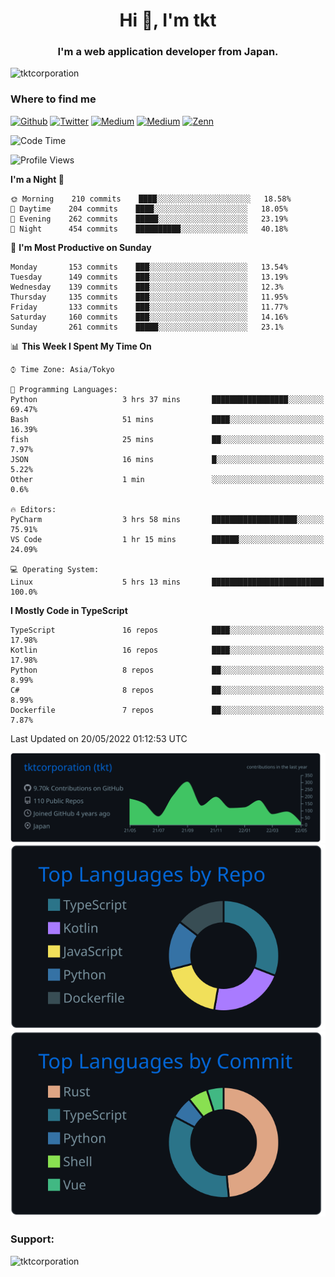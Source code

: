 <h1 align="center">Hi 👋, I'm tkt</h1>
<h3 align="center">I'm a web application developer from Japan.</h3>

<p align="left"> <img src="https://komarev.com/ghpvc/?username=tktcorporation&label=Profile%20views&color=0e75b6&style=flat" alt="tktcorporation" /> </p>

<h3>Where to find me</h3>
<p>
<a href="https://github.com/tktcorporation" target="_blank"><img alt="Github" src="https://img.shields.io/badge/GitHub-%2312100E.svg?&style=for-the-badge&logo=Github&logoColor=white" /></a>
<a href="https://twitter.com/tktcorporation" target="_blank"><img alt="Twitter" src="https://img.shields.io/badge/twitter-%231DA1F2.svg?&style=for-the-badge&logo=twitter&logoColor=white" /></a>
<a href="https://www.linkedin.com/in/tktcorporation" target="_blank"><img alt="Medium" src="https://img.shields.io/badge/linkdin-0a66c2.svg?&style=for-the-badge&logo=linkedin&logoColor=white" /></a>
<a href="https://qiita.com/tktcorporation" target="_blank"><img alt="Medium" src="https://img.shields.io/badge/qiita-55C500.svg?&style=for-the-badge&logo=qiita&logoColor=white" /></a>
<a href="https://zenn.dev/tktcorporation" target="_blank"><img alt="Zenn" src="https://img.shields.io/badge/Zenn-3EA8FF.svg?&style=for-the-badge&logo=Zenn&logoColor=white" /></a>
</p>
  
<!--START_SECTION:waka-->
![Code Time](http://img.shields.io/badge/Code%20Time-267%20hrs%2044%20mins-blue)

![Profile Views](http://img.shields.io/badge/Profile%20Views-0-blue)

**I'm a Night 🦉** 

```text
🌞 Morning    210 commits    ████░░░░░░░░░░░░░░░░░░░░░   18.58% 
🌆 Daytime    204 commits    ████░░░░░░░░░░░░░░░░░░░░░   18.05% 
🌃 Evening    262 commits    █████░░░░░░░░░░░░░░░░░░░░   23.19% 
🌙 Night      454 commits    ██████████░░░░░░░░░░░░░░░   40.18%

```
📅 **I'm Most Productive on Sunday** 

```text
Monday       153 commits    ███░░░░░░░░░░░░░░░░░░░░░░   13.54% 
Tuesday      149 commits    ███░░░░░░░░░░░░░░░░░░░░░░   13.19% 
Wednesday    139 commits    ███░░░░░░░░░░░░░░░░░░░░░░   12.3% 
Thursday     135 commits    ███░░░░░░░░░░░░░░░░░░░░░░   11.95% 
Friday       133 commits    ███░░░░░░░░░░░░░░░░░░░░░░   11.77% 
Saturday     160 commits    ███░░░░░░░░░░░░░░░░░░░░░░   14.16% 
Sunday       261 commits    █████░░░░░░░░░░░░░░░░░░░░   23.1%

```


📊 **This Week I Spent My Time On** 

```text
⌚︎ Time Zone: Asia/Tokyo

💬 Programming Languages: 
Python                   3 hrs 37 mins       █████████████████░░░░░░░░   69.47% 
Bash                     51 mins             ████░░░░░░░░░░░░░░░░░░░░░   16.39% 
fish                     25 mins             ██░░░░░░░░░░░░░░░░░░░░░░░   7.97% 
JSON                     16 mins             █░░░░░░░░░░░░░░░░░░░░░░░░   5.22% 
Other                    1 min               ░░░░░░░░░░░░░░░░░░░░░░░░░   0.6%

🔥 Editors: 
PyCharm                  3 hrs 58 mins       ███████████████████░░░░░░   75.91% 
VS Code                  1 hr 15 mins        ██████░░░░░░░░░░░░░░░░░░░   24.09%

💻 Operating System: 
Linux                    5 hrs 13 mins       █████████████████████████   100.0%

```

**I Mostly Code in TypeScript** 

```text
TypeScript               16 repos            ████░░░░░░░░░░░░░░░░░░░░░   17.98% 
Kotlin                   16 repos            ████░░░░░░░░░░░░░░░░░░░░░   17.98% 
Python                   8 repos             ██░░░░░░░░░░░░░░░░░░░░░░░   8.99% 
C#                       8 repos             ██░░░░░░░░░░░░░░░░░░░░░░░   8.99% 
Dockerfile               7 repos             ██░░░░░░░░░░░░░░░░░░░░░░░   7.87%

```



 Last Updated on 20/05/2022 01:12:53 UTC
<!--END_SECTION:waka-->

[![](https://raw.githubusercontent.com/tktcorporation/tktcorporation/master/profile-summary-card-output/github_dark/0-profile-details.svg)](https://github.com/vn7n24fzkq/github-profile-summary-cards)
[![](https://raw.githubusercontent.com/tktcorporation/tktcorporation/master/profile-summary-card-output/github_dark/1-repos-per-language.svg)](https://github.com/vn7n24fzkq/github-profile-summary-cards) [![](https://raw.githubusercontent.com/tktcorporation/tktcorporation/master/profile-summary-card-output/github_dark/2-most-commit-language.svg)](https://github.com/vn7n24fzkq/github-profile-summary-cards)

<h3 align="left">Support:</h3>
<p><a href="https://www.buymeacoffee.com/tktcorporation"> <img align="left" src="https://cdn.buymeacoffee.com/buttons/v2/default-yellow.png" height="50" width="210" alt="tktcorporation" /></a></p><br><br>
